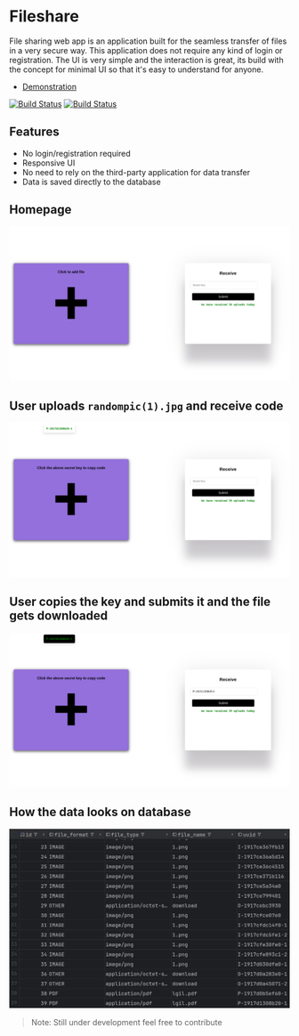 # Fileshare

File sharing web app is an application built for the seamless transfer of files in a very secure way. This application does not require any kind of login or registration. The UI is very simple and the interaction is great, its build with the concept for minimal UI so that it's easy to understand for anyone.

* [Demonstration](https://www.youtube.com/watch?v=9s1vX3ocgDs&ab_channel=AshishKhatiwada)

[![Build Status](https://travis-ci.org/joemccann/dillinger.svg?branch=master)](https://github.com/bot-alert/Fileshare)
[![Build Status](https://cdn.rawgit.com/samael500/coverage-badge/master/media/97.svg)](https://github.com/bot-alert/Fileshare)

## Features

- No login/registration required
- Responsive UI
- No need to rely on the third-party application for data transfer
- Data is saved directly to the database


## Homepage
![alt text](https://raw.githubusercontent.com/bot-alert/Fileshare/master/readmepic/1.png)
## User uploads ```randompic(1).jpg``` and receive code 
![alt text](https://raw.githubusercontent.com/bot-alert/Fileshare/master/readmepic/2.png)
## User copies the key and submits it and the file gets downloaded 
![alt text](https://raw.githubusercontent.com/bot-alert/Fileshare/master/readmepic/3.png)
## How the data looks on database
![alt text](https://raw.githubusercontent.com/bot-alert/Fileshare/master/readmepic/4.png)

> Note: Still under development feel free to contribute

